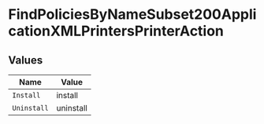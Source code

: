 # FindPoliciesByNameSubset200ApplicationXMLPrintersPrinterAction


## Values

| Name        | Value       |
| ----------- | ----------- |
| `Install`   | install     |
| `Uninstall` | uninstall   |